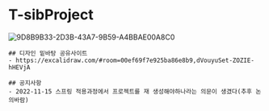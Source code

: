 # T-sibProject 

![9D8B9B33-2D3B-43A7-9B59-A4BBAE00A8C0](https://user-images.githubusercontent.com/89565071/202438956-e10ec48b-5eaa-4656-a9e6-21c046970ba8.jpeg)

```
## 디자인 밑바탕 공유사이트
- https://excalidraw.com/#room=00ef69f7e925ba86e8b9,dVouyuSet-ZOZIE-hHEVjA
```

```
## 공지사항
- 2022-11-15 스프링 적용과정에서 프로젝트를 재 생성해야하나라는 의문이 생겼다(추후 논의바람)
```
